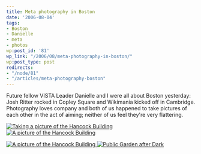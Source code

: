 ```yaml
---
title: Meta photography in Boston
date: '2006-08-04'
tags:
- Boston
- Danielle
- meta
- photos
wp:post_id: '81'
wp_link: "/2006/08/meta-photography-in-boston/"
wp:post_type: post
redirects:
- "/node/81"
- "/articles/meta-photography-boston"
---
```


Future fellow VISTA Leader Danielle and I were all about Boston yesterday: Josh Ritter rocked in Copley Square and Wikimania kicked off in Cambridge. Photography loves company and both of us happened to take pictures of each other in the act of aiming; neither of us feel they're very flattering.

[ ![Taking a picture of the Hancock Building](http://static.flickr.com/88/206559397_90b2c28c95_m.jpg) ](http://www.flickr.com/photos/bensheldon/206559397/ "Photo Sharing") [ ![A picture of the Hancock Building](http://static.flickr.com/92/206234958_fdc5dc19f1_m.jpg) ](http://www.flickr.com/photos/ctcvistaqueen/206234958/ "Photo Sharing")

[ ![A picture of the Hancock Building](http://static.flickr.com/91/206234965_29414fb649_m.jpg) ](http://www.flickr.com/photos/ctcvistaqueen/206234965/ "Photo Sharing") [ ![Public Garden after Dark](http://static.flickr.com/80/206559356_c9e9138a48_m.jpg) ](http://www.flickr.com/photos/bensheldon/206559356/ "Photo Sharing")

